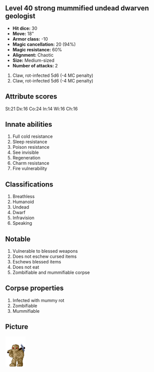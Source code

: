 ## Level 40 strong mummified undead dwarven geologist

- **Hit dice:** 30
- **Move:** 18"
- **Armor class:** -10
- **Magic cancellation:** 20 (94%)
- **Magic resistance:** 60%
- **Alignment:** Chaotic
- **Size:** Medium-sized
- **Number of attacks:** 2
1. Claw, rot-infected 5d6 (-4 MC penalty)
2. Claw, rot-infected 5d6 (-4 MC penalty)

## Attribute scores

St:21 Dx:16 Co:24 In:14 Wi:16 Ch:16

## Innate abilities

1. Full cold resistance
2. Sleep resistance
3. Poison resistance
4. See invisible
5. Regeneration
6. Charm resistance
7. Fire vulnerability

## Classifications

1. Breathless
2. Humanoid
3. Undead
4. Dwarf
5. Infravision
6. Speaking

## Notable

1. Vulnerable to blessed weapons
2. Does not eschew cursed items
3. Eschews blessed items
4. Does not eat
5. Zombifiable and mummifiable corpse

## Corpse properties

1. Infected with mummy rot
2. Zombifiable
3. Mummifiable

## Picture

![Greater dwarven mummy geologist](https://github.com/hyvanmielenpelit/GnollHackTileSet/blob/main/Monsters/greater_dwarven_mummy_geologist/greater_dwarven_mummy_geologist.png?raw=true)
